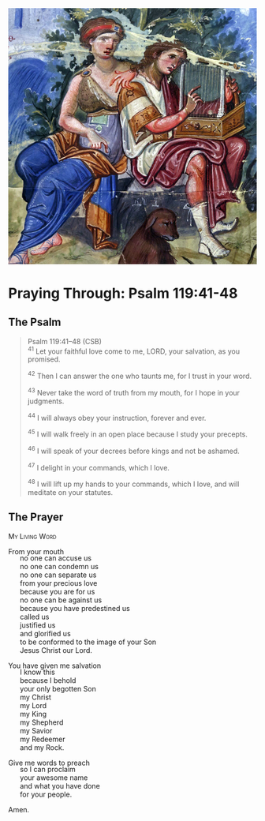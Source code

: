 <img class="intro-right" src="../images/art-paris-psalter.jpg">

<style>
  li {list-style-type: none;}
  p + ul {
    margin-top: -18px;
}
</style>

# Praying Through: Psalm 119:41-48

## The Psalm

>Psalm 119:41–48 (CSB)  
><sup>41</sup> Let your faithful love come to me, LORD, your salvation, as you promised. 
>
><sup>42</sup> Then I can answer the one who taunts me, for I trust in your word. 
>
><sup>43</sup> Never take the word of truth from my mouth, for I hope in your judgments. 
>
><sup>44</sup> I will always obey your instruction, forever and ever. 
>
><sup>45</sup> I will walk freely in an open place because I study your precepts. 
>
><sup>46</sup> I will speak of your decrees before kings and not be ashamed. 
>
><sup>47</sup> I delight in your commands, which I love. 
>
><sup>48</sup> I will lift up my hands to your commands, which I love, and will meditate on your statutes.

## The Prayer

<div style="font-variant: small-caps;">
My Living Word
</div>

From your mouth
* no one can accuse us
* no one can condemn us
* no one can separate us
* from your precious love
* because you are for us
* no one can be against us
* because you have predestined us
* called us
* justified us
* and glorified us
* to be conformed to the image of your Son
* Jesus Christ our Lord.

You have given me salvation
* I know this
* because I behold
* your only begotten Son
* my Christ
* my Lord
* my King
* my Shepherd
* my Savior
* my Redeemer
* and my Rock.

Give me words to preach
* so I can proclaim
* your awesome name
* and what you have done
* for your people.

Amen.
